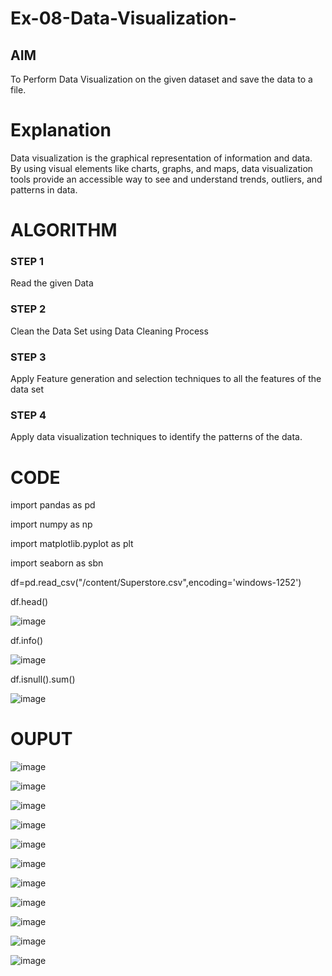 # Ex-08-Data-Visualization-

## AIM
To Perform Data Visualization on the given dataset and save the data to a file. 

# Explanation
Data visualization is the graphical representation of information and data. By using visual elements like charts, graphs, and maps, data visualization tools provide an accessible way to see and understand trends, outliers, and patterns in data.

# ALGORITHM
### STEP 1
Read the given Data
### STEP 2
Clean the Data Set using Data Cleaning Process
### STEP 3
Apply Feature generation and selection techniques to all the features of the data set
### STEP 4
Apply data visualization techniques to identify the patterns of the data.


# CODE
import pandas as pd

import numpy as np

import matplotlib.pyplot as plt

import seaborn as sbn

df=pd.read_csv("/content/Superstore.csv",encoding='windows-1252')

df.head()

![image](https://github.com/Rajasree-321/Ex-08-Data-Visualization-/assets/96918911/c644d94c-dfbe-498f-824d-150c8236c3ea)

df.info()

![image](https://github.com/Rajasree-321/Ex-08-Data-Visualization-/assets/96918911/51371463-51c4-47fb-9e57-190b33e682b4)

df.isnull().sum()

![image](https://github.com/Rajasree-321/Ex-08-Data-Visualization-/assets/96918911/833d0fdf-15b2-4422-b2c9-bf14d91935f3)

# OUPUT

![image](https://github.com/Rajasree-321/Ex-08-Data-Visualization-/assets/96918911/060a2212-5b80-4c6e-9d6a-583251e6326f)

![image](https://github.com/Rajasree-321/Ex-08-Data-Visualization-/assets/96918911/94734e04-c0d2-4e00-942c-870565898758)

![image](https://github.com/Rajasree-321/Ex-08-Data-Visualization-/assets/96918911/bc74f073-5c2e-4c85-a443-0d0374568242)

![image](https://github.com/Rajasree-321/Ex-08-Data-Visualization-/assets/96918911/6d71d55f-9860-45e4-9c9d-3cb1ab232578)

![image](https://github.com/Rajasree-321/Ex-08-Data-Visualization-/assets/96918911/3d128b07-e738-42fb-bb49-8b530e1dd0d8)

![image](https://github.com/Rajasree-321/Ex-08-Data-Visualization-/assets/96918911/7f5a47e6-efec-40a2-93b1-c974e40e1f1a)

![image](https://github.com/Rajasree-321/Ex-08-Data-Visualization-/assets/96918911/ab1dc60b-66f5-498b-afef-33094358cff4)

![image](https://github.com/Rajasree-321/Ex-08-Data-Visualization-/assets/96918911/c2f1b8c8-cd4b-4e93-89d6-7e14507d9b92)

![image](https://github.com/Rajasree-321/Ex-08-Data-Visualization-/assets/96918911/88d7dd08-f6c3-49e4-98d5-5101a4e9cd53)

![image](https://github.com/Rajasree-321/Ex-08-Data-Visualization-/assets/96918911/55bff0f8-d91f-4cf7-88f0-d9d28c315bbc)

![image](https://github.com/Rajasree-321/Ex-08-Data-Visualization-/assets/96918911/231e8f82-1b13-4008-932e-c169d3c3e5d7)


